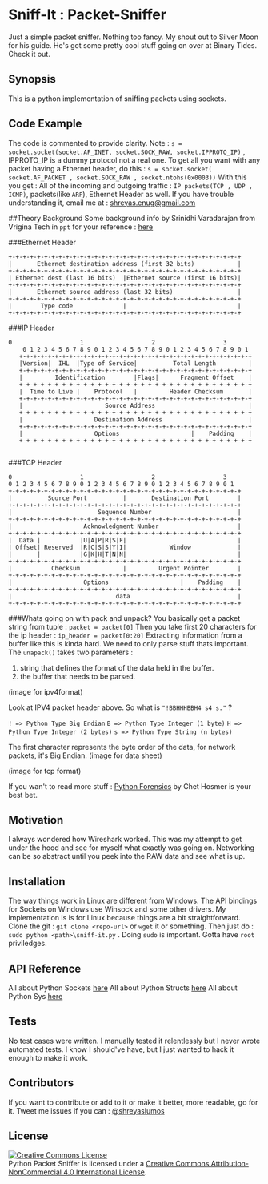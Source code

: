 # Sniff-It : Packet-Sniffer
Just a simple packet sniffer. Nothing too fancy. 
My shout out to Silver Moon for his guide. He's got some pretty cool stuff going on over at Binary Tides. Check it out.

## Synopsis
This is a python implementation of sniffing packets using sockets.

## Code Example
The code is commented to provide clarity.
Note :  `s = socket.socket(socket.AF_INET, socket.SOCK_RAW, socket.IPPROTO_IP)` , IPPROTO_IP is a dummy protocol not a real one.
To get all you want with any packet having a Ethernet header, do this : `s = socket.socket( socket.AF_PACKET , socket.SOCK_RAW , socket.ntohs(0x0003))`
With this you get : All of the incoming and outgoing traffic : `IP packets(TCP , UDP , ICMP)`, packets(like `ARP`), Ethernet Header as well.
If you have trouble understanding it, email me at : [shreyas.enug@gmail.com](shreyas.enug@gmail.com)

##Theory Background
Some background info by Srinidhi Varadarajan from Vrigina Tech in `ppt` for your reference : [here](http://courses.cs.vt.edu/cs4254/fall04/slides/raw_1.pdf)


###Ethernet Header
```
+-+-+-+-+-+-+-+-+-+-+-+-+-+-+-+-+-+-+-+-+-+-+-+-+-+-+-+-+-+-+-+-+
|       Ethernet destination address (first 32 bits)            |
+-+-+-+-+-+-+-+-+-+-+-+-+-+-+-+-+-+-+-+-+-+-+-+-+-+-+-+-+-+-+-+-+
| Ethernet dest (last 16 bits)  |Ethernet source (first 16 bits)|
+-+-+-+-+-+-+-+-+-+-+-+-+-+-+-+-+-+-+-+-+-+-+-+-+-+-+-+-+-+-+-+-+
|       Ethernet source address (last 32 bits)                  |
+-+-+-+-+-+-+-+-+-+-+-+-+-+-+-+-+-+-+-+-+-+-+-+-+-+-+-+-+-+-+-+-+
|        Type code              |                               |
+-+-+-+-+-+-+-+-+-+-+-+-+-+-+-+-+-+-+-+-+-+-+-+-+-+-+-+-+-+-+-+-+

```
###IP Header
```
0                   1                   2                   3   
    0 1 2 3 4 5 6 7 8 9 0 1 2 3 4 5 6 7 8 9 0 1 2 3 4 5 6 7 8 9 0 1 
   +-+-+-+-+-+-+-+-+-+-+-+-+-+-+-+-+-+-+-+-+-+-+-+-+-+-+-+-+-+-+-+-+
   |Version|  IHL  |Type of Service|          Total Length         |
   +-+-+-+-+-+-+-+-+-+-+-+-+-+-+-+-+-+-+-+-+-+-+-+-+-+-+-+-+-+-+-+-+
   |         Identification        |Flags|      Fragment Offset    |
   +-+-+-+-+-+-+-+-+-+-+-+-+-+-+-+-+-+-+-+-+-+-+-+-+-+-+-+-+-+-+-+-+
   |  Time to Live |    Protocol   |         Header Checksum       |
   +-+-+-+-+-+-+-+-+-+-+-+-+-+-+-+-+-+-+-+-+-+-+-+-+-+-+-+-+-+-+-+-+
   |                       Source Address                          |
   +-+-+-+-+-+-+-+-+-+-+-+-+-+-+-+-+-+-+-+-+-+-+-+-+-+-+-+-+-+-+-+-+
   |                    Destination Address                        |
   +-+-+-+-+-+-+-+-+-+-+-+-+-+-+-+-+-+-+-+-+-+-+-+-+-+-+-+-+-+-+-+-+
   |                    Options                    |    Padding    |
   +-+-+-+-+-+-+-+-+-+-+-+-+-+-+-+-+-+-+-+-+-+-+-+-+-+-+-+-+-+-+-+-+
   
```
###TCP Header
```
0                   1                   2                   3
0 1 2 3 4 5 6 7 8 9 0 1 2 3 4 5 6 7 8 9 0 1 2 3 4 5 6 7 8 9 0 1
+-+-+-+-+-+-+-+-+-+-+-+-+-+-+-+-+-+-+-+-+-+-+-+-+-+-+-+-+-+-+-+-+
|          Source Port          |       Destination Port        |
+-+-+-+-+-+-+-+-+-+-+-+-+-+-+-+-+-+-+-+-+-+-+-+-+-+-+-+-+-+-+-+-+
|                        Sequence Number                        |
+-+-+-+-+-+-+-+-+-+-+-+-+-+-+-+-+-+-+-+-+-+-+-+-+-+-+-+-+-+-+-+-+
|                    Acknowledgment Number                      |
+-+-+-+-+-+-+-+-+-+-+-+-+-+-+-+-+-+-+-+-+-+-+-+-+-+-+-+-+-+-+-+-+
|  Data |           |U|A|P|R|S|F|                               |
| Offset| Reserved  |R|C|S|S|Y|I|            Window             |
|       |           |G|K|H|T|N|N|                               |
+-+-+-+-+-+-+-+-+-+-+-+-+-+-+-+-+-+-+-+-+-+-+-+-+-+-+-+-+-+-+-+-+
|           Checksum            |         Urgent Pointer        |
+-+-+-+-+-+-+-+-+-+-+-+-+-+-+-+-+-+-+-+-+-+-+-+-+-+-+-+-+-+-+-+-+
|                    Options                    |    Padding    |
+-+-+-+-+-+-+-+-+-+-+-+-+-+-+-+-+-+-+-+-+-+-+-+-+-+-+-+-+-+-+-+-+
|                             data                              |
+-+-+-+-+-+-+-+-+-+-+-+-+-+-+-+-+-+-+-+-+-+-+-+-+-+-+-+-+-+-+-+-+
```

###Whats going on with pack and unpack?
You basically get a packet string from tuple : `packet = packet[0]`
Then you take first 20 characters for the ip header : `ip_header = packet[0:20]`
Extracting information from a buffer like this is kinda hard. We need to only parse stuff thats important.
The `unapack()` takes two parameters : 
1. string that defines the format of the data held in the buffer.
2. the buffer that needs to be parsed.

(image for ipv4format)

Look at IPV4 packet header above.
So what is `"!BBHHHBBH4 s4 s."` ?

`! => Python Type Big Endian`
`B => Python Type Integer (1 byte)`
`H => Python Type Integer (2 bytes)`
`s => Python Type String (n bytes)`

 The first character represents the byte order of the data, for network packets, it's Big Endian.
(image for data sheet)

(image for tcp format)

If you wan't to read more stuff : [Python Forensics](http://www.amazon.com/Python-Forensics-workbench-inventing-technology/dp/0124186769) by Chet Hosmer is your best bet.

## Motivation
I always wondered how Wireshark worked. This was my attempt to get under the hood and see for myself what exactly was going on.
Networking can be so abstract until you peek into the RAW data and see what is up.


## Installation
The way things work in Linux are different from Windows. The API bindings for Sockets on Windows use Winsock and some other drivers.
My implementation is is for Linux because things are a bit straightforward. 
Clone the git : `git clone <repo-url>` or `wget` it or something. 
Then just do : `sudo python <path>\sniff-it.py` . Doing `sudo` is important. Gotta have `root` priviledges.



## API Reference
All about Python Sockets [here](https://docs.python.org/2/library/socket.html)
All about Python Structs [here](https://docs.python.org/2/library/struct.html)
All about Python Sys     [here](https://docs.python.org/2/library/sys.html)


## Tests
No test cases were written. I manually tested it relentlessly but I never wrote automated tests. I know I should've have, but I just wanted to hack it enough to make it work.

## Contributors
If you want to contribute or add to it or make it better, more readable, go for it. Tweet me issues if you can  : [@shreyaslumos](https://www.twitter.com/shreyaslumos) 

## License
<a rel="license" href="http://creativecommons.org/licenses/by-nc/4.0/"><img alt="Creative Commons License" style="border-width:0" src="https://i.creativecommons.org/l/by-nc/4.0/88x31.png" /></a><br /><span xmlns:dct="http://purl.org/dc/terms/" property="dct:title">Python Packet Sniffer</span> is licensed under a <a rel="license" href="http://creativecommons.org/licenses/by-nc/4.0/">Creative Commons Attribution-NonCommercial 4.0 International License</a>.

